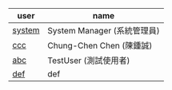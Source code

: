 user     | name
---------|---------------------------
[system](/view/system/) | System Manager (系統管理員)
[ccc](/view/ccc/) | Chung-Chen Chen (陳鍾誠)
[abc](/view/測試書籍01/) | TestUser (測試使用者)
[def](/view/def/) | def